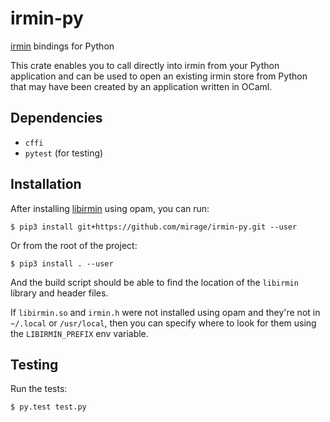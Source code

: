 # irmin-py

[irmin](https://irmin.org) bindings for Python

This crate enables you to call directly into irmin from your Python application and
can be used to open an existing irmin store from Python that may have been created
by an application written in OCaml.

## Dependencies

- `cffi`
- `pytest` (for testing)

## Installation

After installing [libirmin](https://github.com/mirage/irmin) using opam, you can run:

```
$ pip3 install git+https://github.com/mirage/irmin-py.git --user
```

Or from the root of the project:

```
$ pip3 install . --user
```

And the build script should be able to find the location of the `libirmin` library and header files.

If `libirmin.so` and `irmin.h` were not installed using opam and they're not in `~/.local` or
`/usr/local`, then you can specify where to look for them using the `LIBIRMIN_PREFIX` env
variable.

## Testing

Run the tests:

```
$ py.test test.py
```
